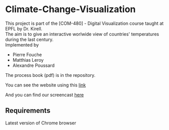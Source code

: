 # Climate-Change-Visualization

This project is part of the [COM-480] - Digital Visualization course taught at EPFL by Dr. Kirell.  
The aim is to give an interactive worlwide view of countries' temperatures during the last century.  
Implemented by 
- Pierre Fouche 
- Matthias Leroy
- Alexandre Poussard


The process book (pdf) is in the repository.  

You can see the website using this [link](https://alexandrepoussard.github.io/Climate-Change-Visualization/) 

And you can find our screencast [here](https://youtu.be/7-g9msQvwlA)


## Requirements

Latest version of Chrome browser
